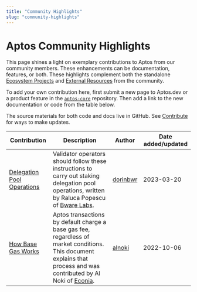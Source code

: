 ```yaml
---
title: "Community Highlights"
slug: "community-highlights"
---
```


# Aptos Community Highlights

This page shines a light on exemplary contributions to Aptos from our community members. These enhancements can be documentation, features, or both. These highlights complement both the standalone [Ecosystem Projects](https://github.com/aptos-foundation/ecosystem-projects) and [External Resources](../external-resources.md) from the community.

To add your own contribution here, first submit a new page to Aptos.dev or a product feature in the [`aptos-core`](https://github.com/aptos-labs/aptos-core) repository. Then add a link to the new documentation or code from the table below.

The source materials for both code and docs live in GitHub. See [Contribute](../index.md) for ways to make updates.

| Contribution | Description | Author | Date added/updated |
| --- | --- | --- | --- |
| [Delegation Pool Operations](../../nodes/validator-node/operator/delegation-pool-operations.md) | Validator operators should follow these instructions to carry out staking delegation pool operations, written by Raluca Popescu of [Bware Labs](https://bwarelabs.com/).  | [dorinbwr](https://github.com/dorinbwr) | 2023-03-20 |
| [How Base Gas Works](../../concepts/base-gas.md) | Aptos transactions by default charge a base gas fee, regardless of market conditions. This document explains that process and was contributed by Al Noki of [Econia](https://www.econialabs.com/). | [alnoki](https://github.com/alnoki) | 2022-10-06 |

